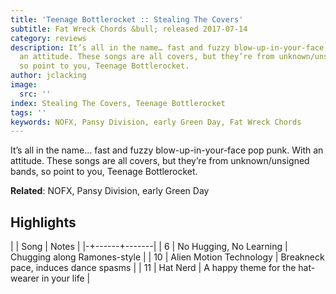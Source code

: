 ```yaml
---
title: 'Teenage Bottlerocket :: Stealing The Covers'
subtitle: Fat Wreck Chords &bull; released 2017-07-14
category: reviews
description: It’s all in the name… fast and fuzzy blow-up-in-your-face pop punk. With
  an attitude. These songs are all covers, but they’re from unknown/unsigned bands,
  so point to you, Teenage Bottlerocket.
author: jclacking
image:
  src: ''
index: Stealing The Covers, Teenage Bottlerocket
tags: ''
keywords: NOFX, Pansy Division, early Green Day, Fat Wreck Chords
---
```

It’s all in the name… fast and fuzzy blow-up-in-your-face pop punk. With an attitude. These songs are all covers, but they’re from unknown/unsigned bands, so point to you, Teenage Bottlerocket.<!--more-->

**Related**: NOFX, Pansy Division, early Green Day

## Highlights

| | Song | Notes |
|-+------+-------|
| 6 | No Hugging, No Learning | Chugging along Ramones-style |
| 10 | Alien Motion Technology | Breakneck pace, induces dance spasms |
| 11 | Hat Nerd | A happy theme for the hat-wearer in your life |

